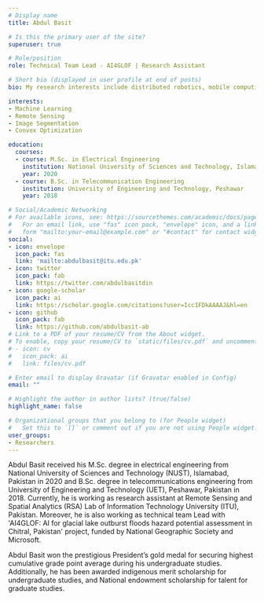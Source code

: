 ```yaml
---
# Display name
title: Abdul Basit

# Is this the primary user of the site?
superuser: true

# Role/position
role: Technical Team Lead - AI4GLOF | Research Assistant

# Short bio (displayed in user profile at end of posts)
bio: My research interests include distributed robotics, mobile computing and programmable matter.

interests:
- Machine Learning
- Remote Sensing
- Image Segmentation
- Convex Optimization

education:
  courses:
  - course: M.Sc. in Electrical Engineering
    institution: National University of Sciences and Technology, Islamabad
    year: 2020
  - course: B.Sc. in Telecommunication Engineering
    institution: University of Engineering and Technology, Peshawar
    year: 2018

# Social/Academic Networking
# For available icons, see: https://sourcethemes.com/academic/docs/page-builder/#icons
#   For an email link, use "fas" icon pack, "envelope" icon, and a link in the
#   form "mailto:your-email@example.com" or "#contact" for contact widget.
social:
- icon: envelope
  icon_pack: fas
  link: 'mailto:abdulbasit@itu.edu.pk'
- icon: twitter
  icon_pack: fab
  link: https://twitter.com/abdulbasitdin
- icon: google-scholar
  icon_pack: ai
  link: https://scholar.google.com/citations?user=Icc1FDkAAAAJ&hl=en
- icon: github
  icon_pack: fab
  link: https://github.com/abdulbasit-ab
# Link to a PDF of your resume/CV from the About widget.
# To enable, copy your resume/CV to `static/files/cv.pdf` and uncomment the lines below.
# - icon: cv
#   icon_pack: ai
#   link: files/cv.pdf

# Enter email to display Gravatar (if Gravatar enabled in Config)
email: ""

# Highlight the author in author lists? (true/false)
highlight_name: false

# Organizational groups that you belong to (for People widget)
#   Set this to `[]` or comment out if you are not using People widget.
user_groups:
- Researchers
---
```


Abdul Basit received his M.Sc. degree in electrical engineering from National University of Sciences and Technology (NUST), Islamabad, Pakistan in 2020 and B.Sc. degree in telecommunications engineering from University of Engineering and Technology (UET), Peshawar, Pakistan in 2018. Currently, he is working as research assistant at Remote Sensing and Spatial Analytics (RSA) Lab of Information Technology University (ITU), Pakistan. Moreover, he is also working as technical team Lead with 'AI4GLOF: AI for glacial lake outburst floods hazard potential assessment in Chitral, Pakistan' project, funded by National Geographic Society and Microsoft.

Abdul Basit won the prestigious President’s gold medal for securing highest cumulative grade point average during his undergraduate studies. Additionally, he has been awarded indigenous merit scholarship for undergraduate studies, and National endowment scholarship for talent for graduate studies.

